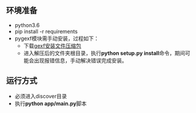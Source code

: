 ## 环境准备
- python3.6
- pip install -r requirements 
- pygexf模块需手动安装，过程如下：
  - 下载[gexf安装文件压缩包](https://github.com/paulgirard/pygexf)
  - 进入解压后的文件夹根目录，执行**python setup.py install**命令，期间可能会出现报错信息，手动解决错误完成安装。
## 运行方式
- 必须进入discover目录
- 执行**python app/main.py**脚本


